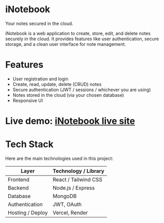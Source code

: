 # iNotebook

Your notes secured in the cloud.

iNotebook is a web application to create, store, edit, and delete notes securely in the cloud. It provides features like user authentication, secure storage, and a clean user interface for note management.

# Features

- User registration and login  
- Create, read, update, delete (CRUD) notes  
- Secure authentication (JWT / sessions / whichever you are using)  
- Notes stored in the cloud (via your chosen database)  
- Responsive UI  

# Live demo: [iNotebook live site](https://inotebook-delta-sable.vercel.app/)  

# Tech Stack

Here are the main technologies used in this project:

| Layer        | Technology / Library     |
|---------------|------------------------------|
| Frontend      | React / Tailwind CSS |
| Backend       | Node.js / Express |
| Database      | MongoDB |
| Authentication| JWT, OAuth |
| Hosting / Deploy | Vercel, Render |

